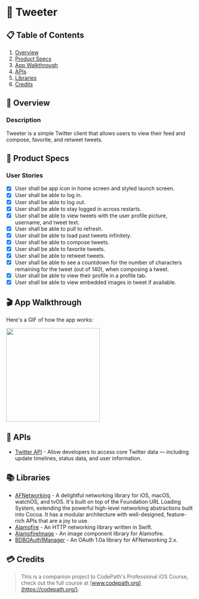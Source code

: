 # 🐣 Tweeter

## 📋 Table of Contents
1. [Overview](#-Overview)
2. [Product Specs](#-Product-Specs)
3. [App Walkthrough](#-App-Walkthrough)
4. [APIs](#-APIs)
5. [Libraries](#-Libraries)
6. [Credits](#-Credits)

## 👀 Overview
### Description

Tweeter is a simple Twitter client that allows users to view their feed and compose, favorite, and retweet tweets.

## 📕 Product Specs
### User Stories

- [X] User shall be app icon in home screen and styled launch screen.
- [X] User shall be able to log in.
- [X] User shall be able to log out.
- [X] User shall be able to stay logged in across restarts.
- [X] User shall be able to view tweets with the user profile picture, username, and tweet text.
- [X] User shall be able to pull to refresh.
- [X] User shall be able to load past tweets infinitely.
- [X] User shall be able to compose tweets.
- [X] User shall be able to favorite tweets.
- [X] User shall be able to retweet tweets.
- [X] User shall be able to see a countdown for the number of characters remaining for the tweet (out of 140), when composing a tweet.
- [X] User shall be able to view their profile in a profile tab.
- [X] User shall be able to view embedded images in tweet if available.

## 🎬 App Walkthrough

Here's a GIF of how the app works:

<img src="https://raw.githubusercontent.com/py415/app-resources/master/GIFs/ios/ios-tweeter.gif" width="250" />

## 🔑 APIs

- [Twitter API](https://developer.twitter.com/en) - Allow developers to access core Twitter data — including update timelines, status data, and user information.

## 📚 Libraries

- [AFNetworking](https://github.com/AFNetworking/AFNetworking) -  A delightful networking library for iOS, macOS, watchOS, and tvOS. It's built on top of the Foundation URL Loading System, extending the powerful high-level networking abstractions built into Cocoa. It has a modular architecture with well-designed, feature-rich APIs that are a joy to use.
- [Alamofire](https://github.com/Alamofire/Alamofire) - An HTTP networking library written in Swift.
- [AlamofireImage](https://github.com/Alamofire/AlamofireImage) - An image component library for Alamofire.
- [BDBOAuth1Manager](https://github.com/bdbergeron/BDBOAuth1Manager) - An OAuth 1.0a library for AFNetworking 2.x.

## 💳 Credits

>This is a companion project to CodePath's Professional iOS Course, check out the full course at [www.codepath.org](https://codepath.org/).

